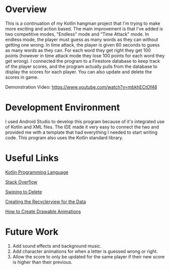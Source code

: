 # Overview
This is a continuation of my Kotlin hangman project that I'm trying to make more exciting
and action based. The main improvement is that I've added is two competitive modes, "Endless"
mode and "Time Attack" mode. In endless mode, the player must guess as many words as they
can without getting one wrong. In time attack, the player is given 60 seconds to guess as
many words as they can. For each word they get right they get 100 points (however in time
attack mode they lose 100 points for each word they get wrong). I connected the program to
a Firestore database to keep track of the player scores, and the program actually pulls from 
the database to display the scores for each player. You can also update and delete the scores
in game. 

Demonstration Video: https://www.youtube.com/watch?v=mbkhECtOf48

# Development Environment
I used Android Studio to develop this program because of it's integrated use of
Kotlin and XML files. The IDE made it very easy to connect the two and provided
me with a template that had everything I needed to start writing code. This program
also uses the Kotlin standard library. 

# Useful Links

[Kotlin Programming Language](https://kotlinlang.org/)

[Stack Overflow](https://stackoverflow.com/)

[Swiping to Delete](https://www.youtube.com/watch?v=xE8z8wiXz18)

[Creating the Recyclerview for the Data](https://www.youtube.com/watch?v=Ly0xwWlUpVM&t=393s)

[How to Create Drawable Animations](https://www.youtube.com/watch?v=scZYIAZrMWk)




# Future Work
1. Add sound effects and background music.
2. Add character animations for when a letter is guessed wrong or right.
3. Allow the score to only be updated for the same player if their new score is higher than their previous.
